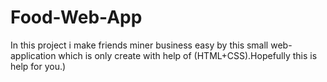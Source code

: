# Food-Web-App
In this project i make friends miner business easy by this small web-application which is only create with help of (HTML+CSS).Hopefully this is help for you.) 
